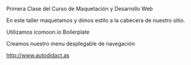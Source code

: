 Primera Clase del Curso de Maquetación y Desarrollo Web

En este taller maquetamos y dimos estilo a la cabecera de nuestro sitio.

Utilizamos  icomoon.io
			Boilerplate

Creamos nuestro menu desplegable de navegación

http://www.autodidact.as
